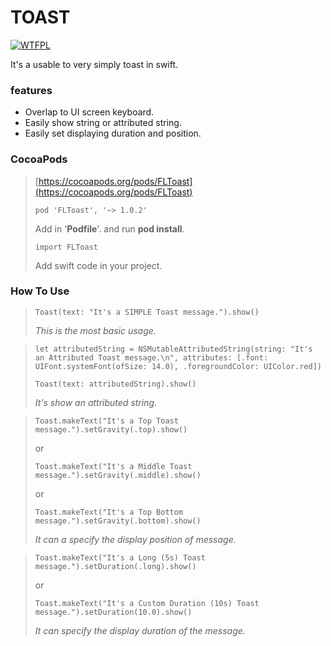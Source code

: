 # TOAST

[![WTFPL](http://www.wtfpl.net/wp-content/uploads/2012/12/wtfpl-badge-1.png)](http://www.wtfpl.net)

It's a usable to very simply toast in swift.

### **features**
  - Overlap to UI screen keyboard.
  - Easily show string or attributed string.
  - Easily set displaying duration and position.

### **CocoaPods**
> [https://cocoapods.org/pods/FLToast](https://cocoapods.org/pods/FLToast)
>
> ``` pod 'FLToast', '~> 1.0.2' ```
>
> Add in '**Podfile**'. and run **pod install**.
>
> ``` import FLToast ```
>
> Add swift code in your project.

### **How To Use**
> ``` Toast(text: "It's a SIMPLE Toast message.").show() ```
>
> *This is the most basic usage.*

> ``` let attributedString = NSMutableAttributedString(string: "It's an Attributed Toast message.\n", attributes: [.font: UIFont.systemFont(ofSize: 14.0), .foregroundColor: UIColor.red]) ```
>
> ``` Toast(text: attributedString).show() ```
>
> *It's show an attributed string.*

> ``` Toast.makeText("It's a Top Toast message.").setGravity(.top).show() ```
>
> or
>
> ``` Toast.makeText("It's a Middle Toast message.").setGravity(.middle).show() ```
>
> or
>
>``` Toast.makeText("It's a Top Bottom message.").setGravity(.bottom).show() ```
>
> *It can a specify the display position of message.*

> ``` Toast.makeText("It's a Long (5s) Toast message.").setDuration(.long).show() ```
>
> or
>
>``` Toast.makeText("It's a Custom Duration (10s) Toast message.").setDuration(10.0).show() ```
>
> *It can specify the display duration of the message.*
